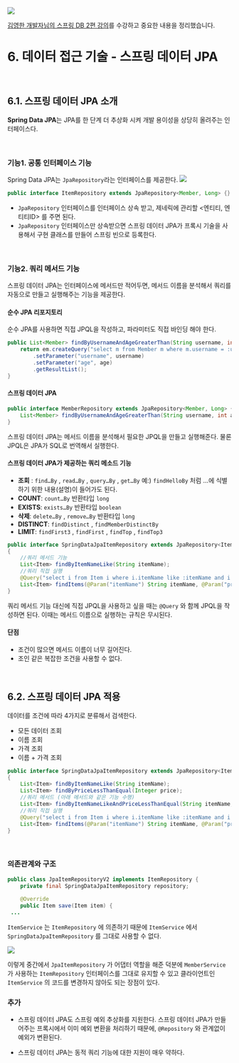 ![](https://velog.velcdn.com/images/dodo4723/post/0f7908ca-17ad-4b55-a243-09ab2b0c57d7/image.png)

[김영한 개발자님의 스프링 DB 2편 강의](https://www.inflearn.com/course/%EC%8A%A4%ED%94%84%EB%A7%81-db-2#reviews)를 수강하고 중요한 내용을 정리했습니다.

# 6. 데이터 접근 기술 - 스프링 데이터 JPA

<br>

## 6.1. 스프링 데이터 JPA 소개

**Spring Data JPA**는 JPA를 한 단계 더 추상화 시켜 개발 용이성을 상당히 올려주는 인터페이스다.

<br>

### 기능1. 공통 인터페이스 기능
Spring Data JPA는 `JpaRepository`라는 인터페이스를 제공한다.
![](https://velog.velcdn.com/images/dodo4723/post/b9b7b2e9-cbd4-471b-be0e-9835ccdc2382/image.png)

```java
public interface ItemRepository extends JpaRepository<Member, Long> {}
```
- `JpaRepository` 인터페이스를 인터페이스 상속 받고, 제네릭에 관리할 <엔티티, 엔티티ID> 를 주면 된다.
- `JpaRepository` 인터페이스만 상속받으면 스프링 데이터 JPA가 프록시 기술을 사용해서 구현 클래스를 만들어 스프링 빈으로 등록한다.

<br>

### 기능2. 쿼리 메서드 기능
스프링 데이터 JPA는 인터페이스에 메서드만 적어두면, 메서드 이름을 분석해서 쿼리를 자동으로 만들고 실행해주는 기능을 제공한다.

#### 순수 JPA 리포지토리
순수 JPA를 사용하면 직접 JPQL을 작성하고, 파라미터도 직접 바인딩 해야 한다.
```java
public List<Member> findByUsernameAndAgeGreaterThan(String username, int age) {
 	return em.createQuery("select m from Member m where m.username = :username and m.age > :age")
 		.setParameter("username", username)
 		.setParameter("age", age)
 		.getResultList();
}
```

#### 스프링 데이터 JPA
```java
public interface MemberRepository extends JpaRepository<Member, Long> {
 	List<Member> findByUsernameAndAgeGreaterThan(String username, int age);
}
```
스프링 데이터 JPA는 메서드 이름을 분석해서 필요한 JPQL을 만들고 실행해준다. 물론 JPQL은 JPA가 SQL로 번역해서 실행한다.

#### 스프링 데이터 JPA가 제공하는 쿼리 메소드 기능
- **조회** : `find…By` , `read…By` , `query…By` , `get…By`
예:) `findHelloBy` 처럼 ...에 식별하기 위한 내용(설명)이 들어가도 된다.
- **COUNT**: `count…By` 반환타입 `long`
- **EXISTS**: `exists…By` 반환타입 `boolean`
- **삭제**: `delete…By` , `remove…By` 반환타입 `long`
- **DISTINCT**: `findDistinct` , `findMemberDistinctBy`
- **LIMIT**: `findFirst3` , `findFirst` , `findTop` , `findTop3`

```java
public interface SpringDataJpaItemRepository extends JpaRepository<Item, Long>
{
 	//쿼리 메서드 기능
 	List<Item> findByItemNameLike(String itemName);
 	//쿼리 직접 실행
 	@Query("select i from Item i where i.itemName like :itemName and i.price <= :price")
 	List<Item> findItems(@Param("itemName") String itemName, @Param("price") Integer price);
}
```
쿼리 메서드 기능 대신에 직접 JPQL을 사용하고 싶을 때는 `@Query` 와 함께 JPQL을 작성하면 된다. 이때는 메서드 이름으로 실행하는 규칙은 무시된다.

#### 단점
- 조건이 많으면 메서드 이름이 너무 길어진다.
- 조인 같은 복잡한 조건을 사용할 수 없다.

<br>

## 6.2. 스프링 데이터 JPA 적용

데이터를 조건에 따라 4가지로 분류해서 검색한다.
- 모든 데이터 조회
- 이름 조회
- 가격 조회
- 이름 + 가격 조회


```java
public interface SpringDataJpaItemRepository extends JpaRepository<Item, Long>
{
 	List<Item> findByItemNameLike(String itemName);
 	List<Item> findByPriceLessThanEqual(Integer price);
 	//쿼리 메서드 (아래 메서드와 같은 기능 수행)
 	List<Item> findByItemNameLikeAndPriceLessThanEqual(String itemName, Integer price);
 	//쿼리 직접 실행
 	@Query("select i from Item i where i.itemName like :itemName and i.price <= :price")
 	List<Item> findItems(@Param("itemName") String itemName, @Param("price") Integer price);
}
```

<br>

### 의존관계와 구조
```java
public class JpaItemRepositoryV2 implements ItemRepository {
 	private final SpringDataJpaItemRepository repository;
    
 	@Override
 	public Item save(Item item) {
 ...
```

`ItemService` 는 `ItemRepository` 에 의존하기 때문에 `ItemService` 에서 `SpringDataJpaItemRepository` 를 그대로 사용할 수 없다.

![](https://velog.velcdn.com/images/dodo4723/post/b73c0236-fa1e-408a-9edd-c8f751ad8548/image.png)

이렇게 중간에서 `JpaItemRepository` 가 어댑터 역할을 해준 덕분에 `MemberService` 가 사용하는 `ItemRepository` 인터페이스를 그대로 유지할 수 있고 클라이언트인 `ItemService` 의 코드를 변경하지 않아도 되는 장점이 있다.

### 추가

- 스프링 데이터 JPA도 스프링 예외 추상화를 지원한다. 스프링 데이터 JPA가 만들어주는 프록시에서 이미 예외 변환을 처리하기 때문에, `@Repository` 와 관계없이 예외가 변환된다.

- 스프링 데이터 JPA는 동적 쿼리 기능에 대한 지원이 매우 약하다.